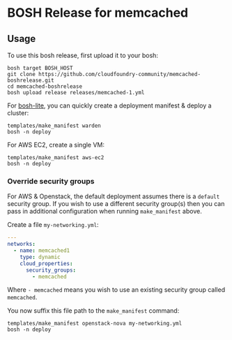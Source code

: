 # BOSH Release for memcached

## Usage

To use this bosh release, first upload it to your bosh:

```
bosh target BOSH_HOST
git clone https://github.com/cloudfoundry-community/memcached-boshrelease.git
cd memcached-boshrelease
bosh upload release releases/memcached-1.yml
```

For [bosh-lite](https://github.com/cloudfoundry/bosh-lite), you can quickly create a deployment manifest & deploy a cluster:

```
templates/make_manifest warden
bosh -n deploy
```

For AWS EC2, create a single VM:

```
templates/make_manifest aws-ec2
bosh -n deploy
```

### Override security groups

For AWS & Openstack, the default deployment assumes there is a `default` security group. If you wish to use a different security group(s) then you can pass in additional configuration when running `make_manifest` above.

Create a file `my-networking.yml`:

``` yaml
---
networks:
  - name: memcached1
    type: dynamic
    cloud_properties:
      security_groups:
        - memcached
```

Where `- memcached` means you wish to use an existing security group called `memcached`.

You now suffix this file path to the `make_manifest` command:

```
templates/make_manifest openstack-nova my-networking.yml
bosh -n deploy
```
